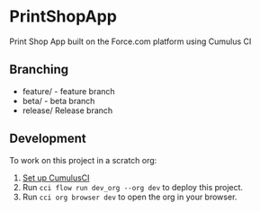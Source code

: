 # PrintShopApp
Print Shop App built on the Force.com platform using Cumulus CI

## Branching
  * feature/ - feature branch
  * beta/ - beta branch
  * release/ Release branch

## Development

To work on this project in a scratch org:

1. [Set up CumulusCI](https://cumulusci.readthedocs.io/en/latest/tutorial.html)
2. Run `cci flow run dev_org --org dev` to deploy this project.
3. Run `cci org browser dev` to open the org in your browser.